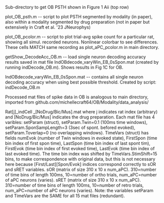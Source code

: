 Sub-directory to get OB PSTH shown in Figure 1 Aii (top row)

plot_OB_psth.m -- script to plot PSTH segmented by modality (in paper), also within a modality segmented by drug preparation (not in paper but extensively in Craft et al. '23 JNeurophys)

plot_OB_pcolor.m -- script to plot trial-avg spike count for a particular rat, showing all simul. recorded neurons. Nonlinear colorbar to see differences. These cells MATCH same recording as plot_aPC_pcolor.m in main directory.

getShow_DecodeAcc_OB.m -- load single neuron decoding accuracy results saved in mat file IndOBdecode_varyWin_EB_0sSpon.mat (created by running indDecode_OB.m). Shows results in Fig 1C for OB.

IndOBdecode_varyWin_EB_0sSpon.mat -- contains all single neuron decoding accuracy when using best possible threshold. Created by script: indDecode_OB.m

Processed mat files of spike data in OB is analogous to main directory, imported from github.com/michellecraft64/OB/Modality/data_analysis/

Rat[j]_indCell _[NoDrug/Bic/Mus].mat where j indicates rat index (arbitrary) and [NoDrug/Bic/Mus] indicates the drug preparation. Each mat file has 4 varibles: setParam (struct), setParam.Twin=0.1 (100ms time windows), setParam.SponSampLength=3 (3sec of spont. befored evoked), setParam.Toverlap=0 (no overlapping windows). TimeVars (struct) has fields numEvok (number of Twin windows in evoked state), FirstSpon (time bin index of first spon time), LastSpon (time bin index of last spont tim), FirstEvok (time bin index of first evoked time), LastEvok (time bin index of last evoked time). The time bin index was shifted by TimeVars.StimShift=15 bins, to make correspondence with original data, but this is not necessary here because [First/Last][Spon/Evok] indices correspond correctly to sOR and sRET variables. sOR (matrix of size 310 x 10 x num_aPC). 310=number of time bins of length 100ms, 10=number of ortho trials, num_aPC=number of aPC neurons (varies). sRET (matrix of size 310 x 10 x num_aPC). 310=number of time bins of length 100ms, 10=number of retro trials, num_aPC=number of aPC neurons (varies). Note: the variables setParam and TimeVars are the SAME for all 15 mat files (redundant).
